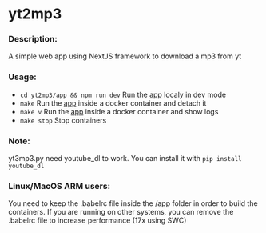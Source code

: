 # yt2mp3

### Description:
A simple web app using NextJS framework to download a mp3 from yt

### Usage:
- ```cd yt2mp3/app && npm run dev``` Run the [app](http://localhost:4242) localy in dev mode
- ```make``` Run the [app](http://localhost:4242) inside a docker container and detach it
- ```make v``` Run the [app](http://localhost:4242) inside a docker container and show logs
- ```make stop``` Stop containers

### Note:
yt3mp3.py need youtube_dl to work. You can install it with ```pip install youtube_dl```

### Linux/MacOS ARM users:
You need to keep the .babelrc file inside the /app folder in order to build the containers. If you are running on other systems, you can remove the .babelrc file to increase performance (17x using SWC)
